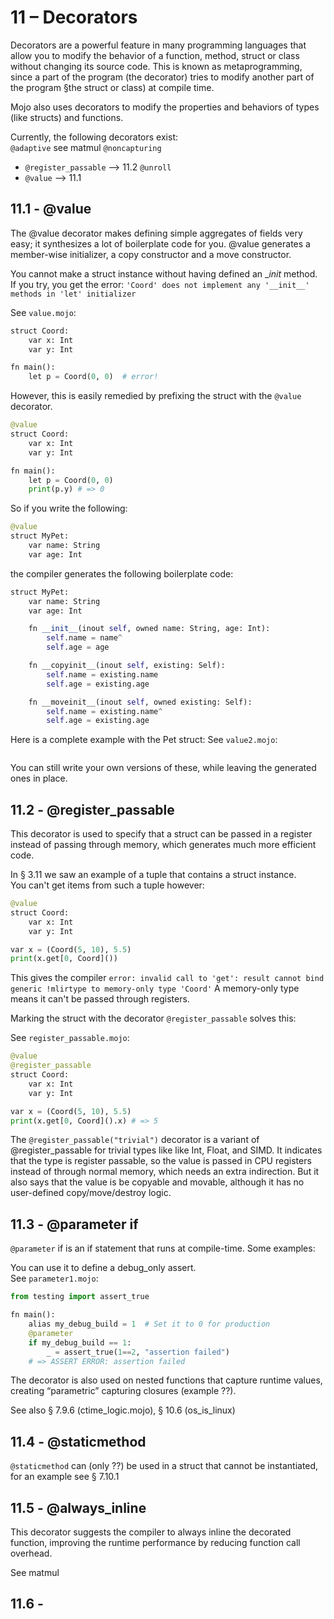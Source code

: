 # 11 – Decorators

Decorators are a powerful feature in many programming languages that allow you to modify the behavior of a function, method, struct or class without changing its source code. This is known as metaprogramming, since a part of the program (the decorator) tries to modify another part of the program §the struct or class) at compile time.

Mojo also uses decorators to modify the properties and behaviors of types (like structs) and functions.

Currently, the following decorators exist:  
`@adaptive`     see matmul
`@noncapturing`
* `@register_passable` --> 11.2
`@unroll`
* `@value` --> 11.1

## 11.1 - @value
The @value decorator makes defining simple aggregates of fields very easy; it synthesizes a lot of boilerplate code for you.
@value generates a member-wise initializer, a copy constructor and a move constructor.

You cannot make a struct instance without having defined an __init_ method. If you try, you get the error: `'Coord' does not implement any '__init__' methods in 'let' initializer`

See `value.mojo`:
```py
struct Coord:
    var x: Int
    var y: Int

fn main():
    let p = Coord(0, 0)  # error!
```

However, this is easily remedied by prefixing the struct with the `@value` decorator.

```py
@value
struct Coord:
    var x: Int
    var y: Int

fn main():
    let p = Coord(0, 0)
    print(p.y) # => 0
```

So if you write the following:  
```py
@value
struct MyPet:
    var name: String
    var age: Int
```

the compiler generates the following boilerplate code:

```py
struct MyPet:
    var name: String
    var age: Int

    fn __init__(inout self, owned name: String, age: Int):
        self.name = name^
        self.age = age

    fn __copyinit__(inout self, existing: Self):
        self.name = existing.name
        self.age = existing.age

    fn __moveinit__(inout self, owned existing: Self):
        self.name = existing.name^
        self.age = existing.age
```

Here is a complete example with the Pet struct:
See `value2.mojo`:
```py
```

You can still write your own versions of these, while leaving the generated ones in place.


## 11.2 - @register_passable
This decorator is used to specify that a struct can be passed in a register instead of passing through memory, which generates much more efficient code.

In § 3.11 we saw an example of a tuple that contains a struct instance.  
You can't get items from such a tuple however: 

```py
@value
struct Coord:
    var x: Int
    var y: Int

var x = (Coord(5, 10), 5.5)
print(x.get[0, Coord]())
```

This gives the compiler `error: invalid call to 'get': result cannot bind generic !mlirtype to memory-only type 'Coord'`
A memory-only type means it can't be passed through registers.

Marking the struct with the decorator `@register_passable` solves this:

See `register_passable.mojo`:
```py
@value
@register_passable
struct Coord:
    var x: Int
    var y: Int

var x = (Coord(5, 10), 5.5)
print(x.get[0, Coord]().x) # => 5
```

The `@register_passable("trivial")` decorator is a variant of @register_passable for trivial types like like Int, Float, and SIMD. It indicates that the type is register passable, so the value is passed in CPU registers instead of through normal memory, which needs an extra indirection. But it also says that the value is be copyable and movable, although it has no user-defined copy/move/destroy logic.  

## 11.3 - @parameter if
`@parameter` if is an if statement that runs at compile-time.
Some examples:

You can use it to define a debug_only assert.  
See `parameter1.mojo`:
```py
from testing import assert_true

fn main():
    alias my_debug_build = 1  # Set it to 0 for production
    @parameter
    if my_debug_build == 1:
        _ = assert_true(1==2, "assertion failed")
    # => ASSERT ERROR: assertion failed
```

The decorator is also used on nested functions that capture runtime values, creating “parametric” capturing closures (example ??).

See also § 7.9.6 (ctime_logic.mojo), § 10.6 (os_is_linux)

## 11.4 - @staticmethod
`@staticmethod` can (only ??) be used in a struct that cannot be instantiated, for an example see § 7.10.1

## 11.5 - @always_inline
This decorator suggests the compiler to always inline the decorated function, improving the runtime performance by reducing function call overhead.

See matmul

## 11.6 - 
